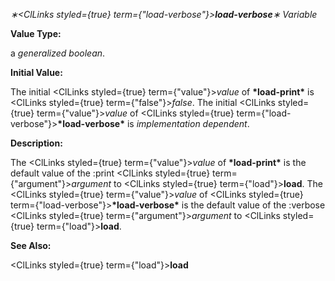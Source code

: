 *∗<ClLinks styled={true} term={"load-verbose"}><b>*load-verbose*</b></ClLinks>∗ Variable* 



**Value Type:** 



a *generalized boolean*. 



**Initial Value:** 



The initial <ClLinks styled={true} term={"value"}><i>value</i></ClLinks> of **\*load-print\*** is <ClLinks styled={true} term={"false"}><i>false</i></ClLinks>. The initial <ClLinks styled={true} term={"value"}><i>value</i></ClLinks> of <ClLinks styled={true} term={"load-verbose"}><b>\*load-verbose\*</b></ClLinks> is *implementation dependent*. 



**Description:** 



The <ClLinks styled={true} term={"value"}><i>value</i></ClLinks> of **\*load-print\*** is the default value of the :print <ClLinks styled={true} term={"argument"}><i>argument</i></ClLinks> to <ClLinks styled={true} term={"load"}><b>load</b></ClLinks>. The <ClLinks styled={true} term={"value"}><i>value</i></ClLinks> of <ClLinks styled={true} term={"load-verbose"}><b>\*load-verbose\*</b></ClLinks> is the default value of the :verbose <ClLinks styled={true} term={"argument"}><i>argument</i></ClLinks> to <ClLinks styled={true} term={"load"}><b>load</b></ClLinks>. 



**See Also:** 



<ClLinks styled={true} term={"load"}><b>load</b></ClLinks> 



